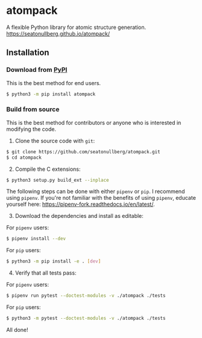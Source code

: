 # atompack
A flexible Python library for atomic structure generation.
https://seatonullberg.github.io/atompack/

## Installation

### Download from [PyPI](https://pypi.org/project/atompack/)

This is the best method for end users.

```bash
$ python3 -m pip install atompack
```

### Build from source

This is the best method for contributors or anyone who is interested in modifying the code.

1. Clone the source code with `git`:

```bash
$ git clone https://github.com/seatonullberg/atompack.git
$ cd atompack
```

2. Compile the C extensions:

```bash
$ python3 setup.py build_ext --inplace
```

The following steps can be done with either `pipenv` or `pip`. I recommend using `pipenv`. If you're not familiar with the benefits of using `pipenv`, educate yourself here: https://pipenv-fork.readthedocs.io/en/latest/.

3. Download the dependencies and install as editable:

For `pipenv` users:

```bash
$ pipenv install --dev
```

For `pip` users:

```bash
$ python3 -m pip install -e . [dev]
```

4. Verify that all tests pass:

For `pipenv` users:

```bash
$ pipenv run pytest --doctest-modules -v ./atompack ./tests
```

For `pip` users:

```bash
$ python3 -m pytest --doctest-modules -v ./atompack ./tests
```

All done!